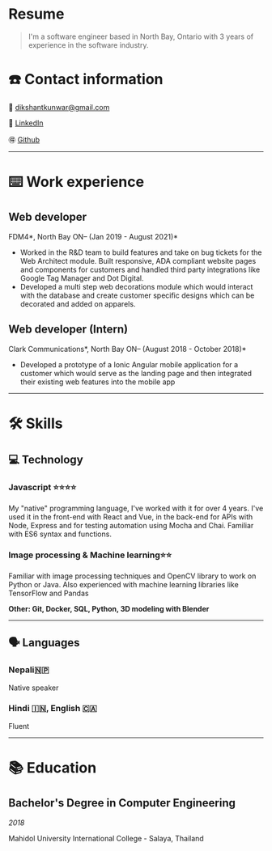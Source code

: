 # Resume

> I'm a software engineer based in North Bay, Ontario with 3 years of experience in the software industry.
> 

# ☎️ Contact information

📧 dikshantkunwar@gmail.com

🔗 [LinkedIn](https://www.linkedin.com/in/dikshant-konwar-prasai-9b8a84123/)

🉐 [Github](https://www.github.com/dikshantkunwar)

---

# ⌨️ Work experience

## Web developer

FDM4*, North Bay ON– (Jan 2019 - August 2021)*

- Worked in the R&D team to build features and take on bug tickets for the Web Architect module. Built responsive, ADA compliant website pages and components for customers and handled third party integrations like Google Tag Manager and Dot Digital.
- Developed a multi step web decorations module which would interact with the database and create customer specific designs which can be decorated and added on apparels.

  

## Web developer (Intern)

Clark Communications*, North Bay ON– (August 2018 - October 2018)*

- Developed a prototype of a Ionic Angular mobile application for a customer which would serve as the landing page and then integrated their existing web features into the mobile app

---

# 🛠 Skills

## 💻 Technology

### Javascript ⭐️⭐️⭐️⭐️

My "native" programming language, I've worked with it for over 4 years. I've used it in the front-end with React and Vue, in the back-end for APIs with Node, Express and for testing automation using Mocha and Chai. Familiar with ES6 syntax and functions.

### Image processing & Machine learning⭐️⭐️

Familiar with image processing techniques and OpenCV library to work on Python or Java. Also experienced with machine learning libraries like TensorFlow and Pandas 

**Other: Git, Docker, SQL, Python, 3D modeling with Blender** 

---

## 🗣 Languages

### Nepali🇳🇵

Native speaker

### Hindi 🇮🇳, English 🇨🇦

Fluent 

---

# 📚 Education

## **Bachelor's Degree in Computer Engineering**

*2018* 

Mahidol University International College - Salaya, Thailand
